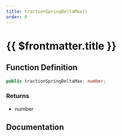 ```yaml
---
title: tractionSpringDeltaMax()
order: 0
---
```


# {{ $frontmatter.title }}

<!--@include: ./tractionSpringDeltaMax_partial_header.md-->

## Function Definition

```ts
public tractionSpringDeltaMax: number;
```

### Returns

* number

## Documentation

<!--@include: ./tractionSpringDeltaMax_partial_footer.md-->
